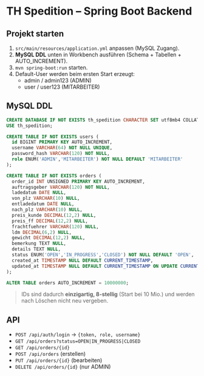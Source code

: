 
# TH Spedition – Spring Boot Backend

## Projekt starten
1. `src/main/resources/application.yml` anpassen (MySQL Zugang).
2. **MySQL DDL** unten in Workbench ausführen (Schema + Tabellen + AUTO_INCREMENT).
3. `mvn spring-boot:run` starten.
4. Default-User werden beim ersten Start erzeugt:
   - admin / admin123 (ADMIN)
   - user / user123 (MITARBEITER)

## MySQL DDL
```sql
CREATE DATABASE IF NOT EXISTS th_spedition CHARACTER SET utf8mb4 COLLATE utf8mb4_general_ci;
USE th_spedition;

CREATE TABLE IF NOT EXISTS users (
  id BIGINT PRIMARY KEY AUTO_INCREMENT,
  username VARCHAR(64) NOT NULL UNIQUE,
  password_hash VARCHAR(120) NOT NULL,
  role ENUM('ADMIN','MITARBEITER') NOT NULL DEFAULT 'MITARBEITER'
);

CREATE TABLE IF NOT EXISTS orders (
  order_id INT UNSIGNED PRIMARY KEY AUTO_INCREMENT,
  auftragsgeber VARCHAR(120) NOT NULL,
  ladedatum DATE NULL,
  von_plz VARCHAR(10) NULL,
  entladedatum DATE NULL,
  nach_plz VARCHAR(10) NULL,
  preis_kunde DECIMAL(12,2) NULL,
  preis_ff DECIMAL(12,2) NULL,
  frachtfuehrer VARCHAR(120) NULL,
  ldm DECIMAL(6,2) NULL,
  gewicht DECIMAL(12,2) NULL,
  bemerkung TEXT NULL,
  details TEXT NULL,
  status ENUM('OPEN','IN_PROGRESS','CLOSED') NOT NULL DEFAULT 'OPEN',
  created_at TIMESTAMP NULL DEFAULT CURRENT_TIMESTAMP,
  updated_at TIMESTAMP NULL DEFAULT CURRENT_TIMESTAMP ON UPDATE CURRENT_TIMESTAMP
);

ALTER TABLE orders AUTO_INCREMENT = 10000000;
```

> IDs sind dadurch **einzigartig, 8-stellig** (Start bei 10 Mio.) und werden nach Löschen nicht neu vergeben.

## API
- `POST /api/auth/login` → `{token, role, username}`
- `GET /api/orders?status=OPEN|IN_PROGRESS|CLOSED`
- `GET /api/orders/{id}`
- `POST /api/orders` (erstellen)
- `PUT /api/orders/{id}` (bearbeiten)
- `DELETE /api/orders/{id}` (nur ADMIN)
